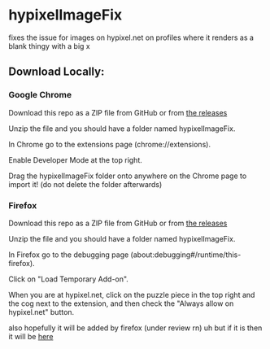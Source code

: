 # hypixelImageFix

fixes the issue for images on hypixel.net on profiles where it renders as a blank thingy with a big x


## Download Locally:
### Google Chrome
Download this repo as a ZIP file from GitHub or from [the releases](https://github.com/AmazTING/hypixelImageFix/releases/)

Unzip the file and you should have a folder named hypixelImageFix.

In Chrome go to the extensions page (chrome://extensions).

Enable Developer Mode at the top right.

Drag the hypixelImageFix folder onto anywhere on the Chrome page to import it! (do not delete the folder afterwards)

### Firefox
Download this repo as a ZIP file from GitHub or from [the releases](https://github.com/AmazTING/hypixelImageFix/releases/)

Unzip the file and you should have a folder named hypixelImageFix.

In Firefox go to the debugging page (about:debugging#/runtime/this-firefox).

Click on "Load Temporary Add-on".

When you are at hypixel.net, click on the puzzle piece in the top right and the cog next to the extension, and then check the "Always allow on hypixel.net" button.

also hopefully it will be added by firefox (under review rn) uh but if it is then it will be [here](https://addons.mozilla.org/en-US/firefox/addon/hypixel-image-fix/)

